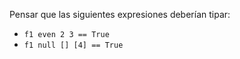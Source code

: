 Pensar que las siguientes expresiones deberían tipar:

* `f1 even 2 3 == True`
* `f1 null [] [4] == True`

